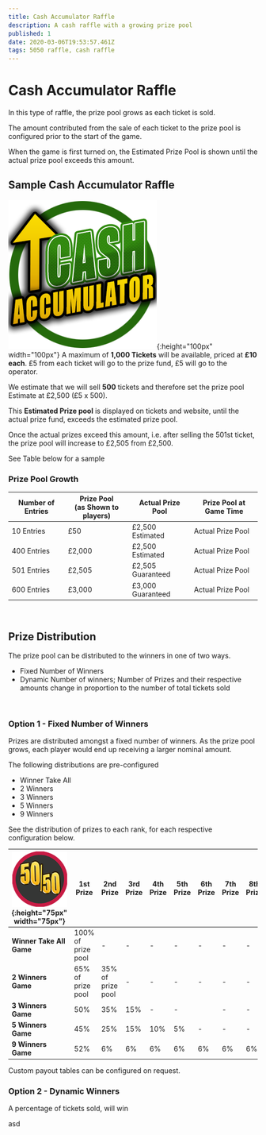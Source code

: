 ```yaml
---
title: Cash Accumulator Raffle
description: A cash raffle with a growing prize pool
published: 1
date: 2020-03-06T19:53:57.461Z
tags: 5050 raffle, cash raffle
---
```



# Cash Accumulator Raffle

In this type of raffle, the prize pool grows as each ticket is sold.

The amount contributed from the sale of each ticket to the prize pool is configured prior to the start of the game. 

When the game is first turned on, the Estimated Prize Pool is shown until the actual prize pool exceeds this amount.  

## Sample Cash Accumulator Raffle

![cash-accumulator-raffle2.png](/cash-accumulator-raffle2.png){:height="100px" width="100px"}
A maximum of **1,000 Tickets** will be available, priced at **£10 each**. 
£5 from each ticket will go to the prize fund, £5 will go to the operator.

We estimate that we will sell **500** tickets and therefore set the prize pool Estimate at £2,500 (£5 x 500).

This **Estimated Prize pool** is displayed on tickets and website, until the actual prize fund, exceeds the estimated prize pool.

Once the actual prizes exceed this amount, i.e. after selling the 501st ticket, the prize pool will increase to £2,505 from £2,500. 

See Table below for a sample

### Prize Pool Growth

| Number of Entries       | Prize Pool <BR>(as Shown to players)  | Actual Prize Pool                             | Prize Pool at Game Time        |                  
|---------------|---------|----------------------------------|-----------------------|
| 10 Entries    | £50 |      £2,500 Estimated              | Actual Prize Pool           |           
| 400 Entries     | £2,000  | £2,500 Estimated                | Actual Prize Pool              |        
| 501 Entries      | £2,505     | £2,505 Guaranteed                        | Actual Prize Pool      |          
| 600 Entries      | £3,000    | £3,000 Guaranteed                        | Actual Prize Pool  |

<BR>

## Prize Distribution

The prize pool can be distributed to the winners in one of two ways. 
  
- Fixed Number of Winners
- Dynamic Number of winners; Number of Prizes and their respective amounts change in proportion to the number of total tickets sold

<BR>
  
    
### Option 1 - Fixed Number of Winners
  
Prizes are distributed amongst a fixed number of winners. 
As the prize pool grows, each player would end up receiving a larger nominal amount.
  
The following distributions are pre-configured
 
- Winner Take All
-   2 Winners
-   3 Winners
-   5 Winners
-   9 Winners
  
 See the distribution of prizes to each rank, for each respective configuration below.

| ![50-50small.png](/50-50small.png "Cash Raffle"){:height="75px" width="75px"}   | 1st <BR>Prize | 2nd <BR>Prize| 3rd<BR>Prize |   4th<BR>Prize | 5th<BR>Prize | 6th<BR>Prize | 7th<BR>Prize | 8th<BR>Prize | 9th<BR>Prize |                 
|---------------|---------|---------------|-----------------------|-----------------------|---| ---| ---| ---| ---|
|**Winner Take All Game** | 100%<BR>of prize pool | - | - | -|- |-|- |- |- | 
|**2 Winners Game** | 65%<BR>of prize pool | 35%<BR>of prize pool | - |- | -|-| -| -| -| 
|**3 Winners Game**| 50% | 35% | 15% |- | -|| -| -| -| 
|**5 Winners Game**| 45% | 25% |15%  |10% | 5%|-| -| -| -|
|**9 Winners Game**| 52% | 6% | 6% |6% | 6%|6%| 6%| 6%| 6%| 
 
Custom payout tables can be configured on request.
  


### Option 2 - Dynamic Winners 
A percentage of tickets sold, will win




asd

